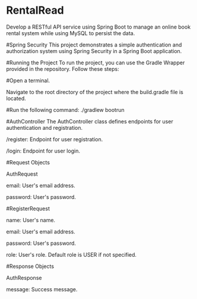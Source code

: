 # RentalRead
Develop a RESTful API service using Spring Boot to manage an online book rental system while using MySQL to persist the data.

#Spring Security 
This project demonstrates a simple authentication and authorization system using Spring Security in a Spring Boot application.

#Running the Project
To run the project, you can use the Gradle Wrapper provided in the repository. Follow these steps:


#Open a terminal.


Navigate to the root directory of the project where the build.gradle file is located.


#Run the following command:
./gradlew bootrun



#AuthController
The AuthController class defines endpoints for user authentication and registration.


/register: Endpoint for user registration.

/login: Endpoint for user login.


#Request Objects

AuthRequest


email: User's email address.

password: User's password.


#RegisterRequest


name: User's name.

email: User's email address.

password: User's password.

role: User's role. Default role is USER if not specified.


#Response Objects

AuthResponse


message: Success message.

